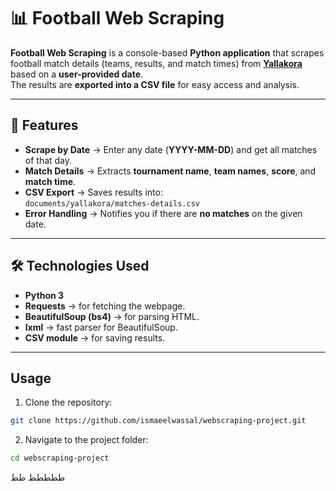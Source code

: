 # 📊 Football Web Scraping

**Football Web Scraping** is a console-based **Python application** that scrapes football match details (teams, results, and match times) from **[Yallakora](https://www.yallakora.com/)** based on a **user-provided date**.  
The results are **exported into a CSV file** for easy access and analysis.  

---

## 🚀 **Features**
- **Scrape by Date** → Enter any date (**YYYY-MM-DD**) and get all matches of that day.  
- **Match Details** → Extracts **tournament name**, **team names**, **score**, and **match time**.  
- **CSV Export** → Saves results into:  
  `documents/yallakora/matches-details.csv`  
- **Error Handling** → Notifies you if there are **no matches** on the given date.  

---

## 🛠️ **Technologies Used**
- **Python 3**  
- **Requests** → for fetching the webpage.  
- **BeautifulSoup (bs4)** → for parsing HTML.  
- **lxml** → fast parser for BeautifulSoup.  
- **CSV module** → for saving results.
- ------- 
## Usage

1. Clone the repository:
```bash
git clone https://github.com/ismaeelwassal/webscraping-project.git

```
2. Navigate to the project folder:
```bash
cd webscraping-project
```
ططططط
طط

